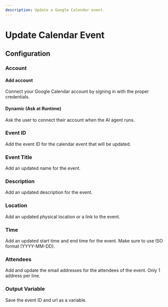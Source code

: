 ```yaml
---
description: Update a Google Calendar event.
---
```


# Update Calendar Event

## Configuration

### Account

#### Add account&#x20;

Connect your Google Calendar account by signing in with the proper credentials.

#### Dynamic (Ask at Runtime)

Ask the user to connect their account when the AI agent runs.&#x20;

### Event ID

Add the event ID for the calendar event that will be updated.

### Event Title&#x20;

Add an updated name for the event.

### Description&#x20;

Add an updated description for the event.

### Location&#x20;

Add an updated physical location or a link to the event.

### Time

Add an updated start time and end time for the event. Make sure to use ISO format (YYYY-MM-DD).

### Attendees

Add and update the email addresses for the attendees of the event. Only 1 address per line.

### Output Variable&#x20;

Save the event ID and url as a variable.
